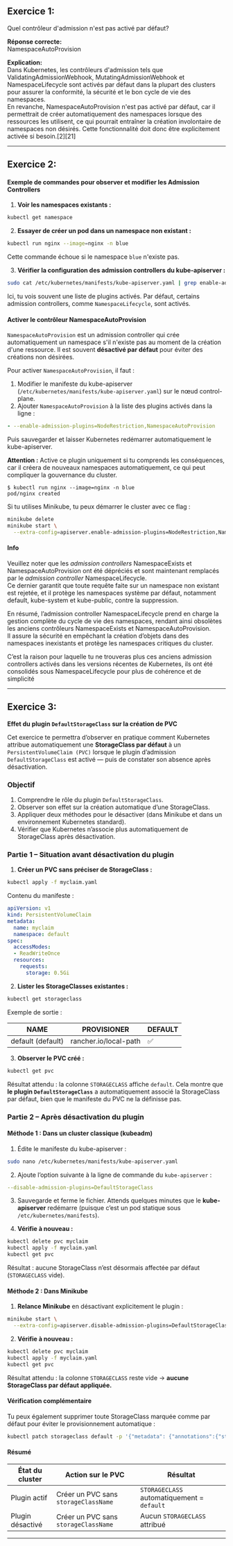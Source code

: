 ## Exercice 1:
Quel contrôleur d'admission n'est pas activé par défaut?

**Réponse correcte:**  
NamespaceAutoProvision

**Explication:**  
Dans Kubernetes, les contrôleurs d'admission tels que ValidatingAdmissionWebhook, MutatingAdmissionWebhook et NamespaceLifecycle sont activés par défaut dans la plupart des clusters pour assurer la conformité, la sécurité et le bon cycle de vie des namespaces.  
En revanche, NamespaceAutoProvision n'est pas activé par défaut, car il permettrait de créer automatiquement des namespaces lorsque des ressources les utilisent, ce qui pourrait entraîner la création involontaire de namespaces non désirés. Cette fonctionnalité doit donc être explicitement activée si besoin.[2][21]

***

## Exercice 2:

#### Exemple de commandes pour observer et modifier les Admission Controllers

1. **Voir les namespaces existants :**
```bash
kubectl get namespace
```
2. **Essayer de créer un pod dans un namespace non existant :**
```bash
kubectl run nginx --image=nginx -n blue
```
Cette commande échoue si le namespace `blue` n'existe pas.

3. **Vérifier la configuration des admission controllers du kube-apiserver :**
```bash
sudo cat /etc/kubernetes/manifests/kube-apiserver.yaml | grep enable-admission-plugins
```
Ici, tu vois souvent une liste de plugins activés. Par défaut, certains admission controllers, comme `NamespaceLifecycle`, sont activés.

#### Activer le contrôleur NamespaceAutoProvision

`NamespaceAutoProvision` est un admission controller qui crée automatiquement un namespace s'il n'existe pas au moment de la création d'une ressource. Il est souvent **désactivé par défaut** pour éviter des créations non désirées.

Pour activer `NamespaceAutoProvision`, il faut :

1. Modifier le manifeste du kube-apiserver (`/etc/kubernetes/manifests/kube-apiserver.yaml`) sur le nœud control-plane.
2. Ajouter `NamespaceAutoProvision` à la liste des plugins activés dans la ligne :

```yaml
- --enable-admission-plugins=NodeRestriction,NamespaceAutoProvision
```

Puis sauvegarder et laisser Kubernetes redémarrer automatiquement le kube-apiserver.

**Attention :** Active ce plugin uniquement si tu comprends les conséquences, car il créera de nouveaux namespaces automatiquement, ce qui peut compliquer la gouvernance du cluster.

```
$ kubectl run nginx --image=nginx -n blue
pod/nginx created
```

Si tu utilises Minikube, tu peux démarrer le cluster avec ce flag :
```bash
minikube delete
minikube start \
  --extra-config=apiserver.enable-admission-plugins=NodeRestriction,NamespaceAutoProvision
```

#### Info  
Veuillez noter que les *admission controllers* NamespaceExists et NamespaceAutoProvision ont été dépréciés et sont maintenant remplacés par le *admission controller* NamespaceLifecycle.  
Ce dernier garantit que toute requête faite sur un namespace non existant est rejetée, et il protège les namespaces système par défaut, notamment default, kube-system et kube-public, contre la suppression.

En résumé, l’admission controller NamespaceLifecycle prend en charge la gestion complète du cycle de vie des namespaces, rendant ainsi obsolètes les anciens contrôleurs NamespaceExists et NamespaceAutoProvision.  
Il assure la sécurité en empêchant la création d’objets dans des namespaces inexistants et protège les namespaces critiques du cluster.

C’est la raison pour laquelle tu ne trouveras plus ces anciens admission controllers activés dans les versions récentes de Kubernetes, ils ont été consolidés sous NamespaceLifecycle pour plus de cohérence et de simplicité

***

## Exercice 3:
**Effet du plugin `DefaultStorageClass` sur la création de PVC**

Cet exercice te permettra d’observer en pratique comment Kubernetes attribue automatiquement une **StorageClass par défaut** à un `PersistentVolumeClaim (PVC)` lorsque le plugin d’admission `DefaultStorageClass` est activé — puis de constater son absence après désactivation.

### Objectif
1. Comprendre le rôle du plugin `DefaultStorageClass`.
2. Observer son effet sur la création automatique d’une StorageClass.
3. Appliquer deux méthodes pour le désactiver (dans Minikube et dans un environnement Kubernetes standard).
4. Vérifier que Kubernetes n’associe plus automatiquement de StorageClass après désactivation.

### Partie 1 – Situation avant désactivation du plugin

1. **Créer un PVC sans préciser de StorageClass :**

```bash
kubectl apply -f myclaim.yaml
```

Contenu du manifeste :

```yaml
apiVersion: v1
kind: PersistentVolumeClaim
metadata:
  name: myclaim
  namespace: default
spec:
  accessModes:
  - ReadWriteOnce
  resources:
    requests:
      storage: 0.5Gi
```

2. **Lister les StorageClasses existantes :**

```bash
kubectl get storageclass
```

Exemple de sortie :

| NAME | PROVISIONER | DEFAULT |
|------|--------------|----------|
| default (default) | rancher.io/local-path | ✅ |

3. **Observer le PVC créé :**

```bash
kubectl get pvc
```

Résultat attendu : la colonne `STORAGECLASS` affiche `default`. Cela montre que **le plugin `DefaultStorageClass`** a automatiquement associé la StorageClass par défaut, bien que le manifeste du PVC ne la définisse pas.

### Partie 2 – Après désactivation du plugin

#### Méthode 1 : Dans un cluster classique (kubeadm)

1. Édite le manifeste du kube-apiserver :

```bash
sudo nano /etc/kubernetes/manifests/kube-apiserver.yaml
```

2. Ajoute l’option suivante à la ligne de commande du `kube-apiserver` :

```yaml
--disable-admission-plugins=DefaultStorageClass
```

3. Sauvegarde et ferme le fichier. Attends quelques minutes que le **kube-apiserver** redémarre (puisque c’est un pod statique sous `/etc/kubernetes/manifests`).

4. **Vérifie à nouveau :**

```bash
kubectl delete pvc myclaim
kubectl apply -f myclaim.yaml
kubectl get pvc
```

Résultat : aucune StorageClass n’est désormais affectée par défaut (`STORAGECLASS` vide).

#### Méthode 2 : Dans Minikube

1. **Relance Minikube** en désactivant explicitement le plugin :

```bash
minikube start \
  --extra-config=apiserver.disable-admission-plugins=DefaultStorageClass
```

2. **Vérifie à nouveau :**

```bash
kubectl delete pvc myclaim
kubectl apply -f myclaim.yaml
kubectl get pvc
```

Résultat attendu : la colonne `STORAGECLASS` reste vide → **aucune StorageClass par défaut appliquée.**

#### Vérification complémentaire

Tu peux également supprimer toute StorageClass marquée comme par défaut pour éviter le provisionnement automatique :

```bash
kubectl patch storageclass default -p '{"metadata": {"annotations":{"storageclass.kubernetes.io/is-default-class":"false"}}}'
```

#### Résumé

| État du cluster | Action sur le PVC | Résultat |
|------------------|------------------|-----------|
| Plugin actif | Créer un PVC sans `storageClassName` | `STORAGECLASS` automatiquement = `default` |
| Plugin désactivé | Créer un PVC sans `storageClassName` | Aucun `STORAGECLASS` attribué |

***

